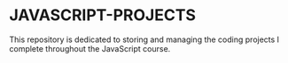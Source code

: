 # JAVASCRIPT-PROJECTS
This repository is dedicated to storing and managing the coding projects I complete throughout the JavaScript course.
